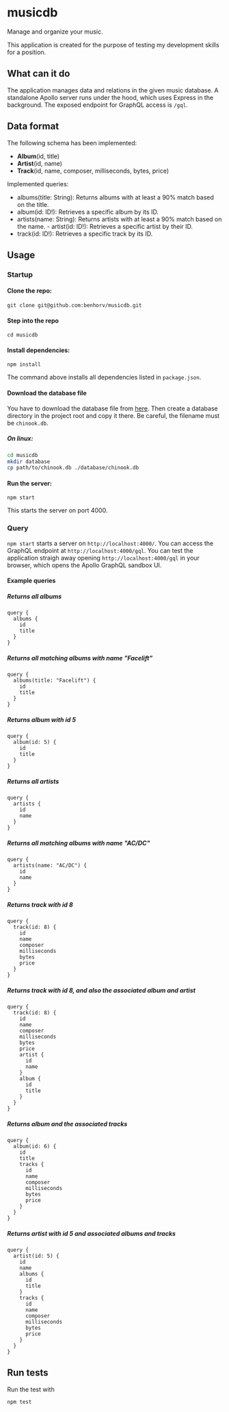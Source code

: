 # musicdb

Manage and organize your music.

This application is created for the purpose of testing my development skills for a position.


## What can it do

The application manages data and relations in the given music database.
A standalone Apollo server runs under the hood, which uses Express in the background. The exposed endpoint for GraphQL access is `/gql`.

## Data format

The following schema has been implemented:

- **Album**(id, title)
- **Artist**(id, name)
- **Track**(id, name, composer, milliseconds, bytes, price)

Implemented queries:

- albums(title: String): Returns albums with at least a 90% match based on the title.
- album(id: ID!): Retrieves a specific album by its ID.
- artists(name: String): Returns artists with at least a 90% match based on the name.
⁠- artist(id: ID!): Retrieves a specific artist by their ID.
- track(id: ID!): Retrieves a specific track by its ID.

## Usage

### Startup

#### Clone the repo:

`git clone git@github.com:benhorv/musicdb.git`

#### Step into the repo

`cd musicdb`

#### Install dependencies:

`npm install`

The command above installs all dependencies listed in `package.json`.

#### Download the database file

You have to download the database file from [here](https://www.sqlitetutorial.net/wp-content/uploads/2018/03/chinook.zip). Then create a database directory in the project root and copy it there. Be careful, the filename must be `chinook.db`.

##### On linux:

```bash
cd musicdb
mkdir database
cp path/to/chinook.db ./database/chinook.db
```

#### Run the server:

`npm start`

This starts the server on port 4000.

### Query

`npm start` starts a server on `http://localhost:4000/`. You can access the GraphQL endpoint at `http://localhost:4000/gql`.
You can test the application straigh away opening `http://localhost:4000/gql` in your browser, which opens the Apollo GraphQL sandbox UI.

#### Example queries

##### Returns all albums

```gql
query {
  albums {
    id
    title
  }
}
```

##### Returns all matching albums with name "Facelift"

```gql
query {
  albums(title: "Facelift") {
    id
    title
  }
}
```

##### Returns album with id 5

```gql
query {
  album(id: 5) {
    id
    title
  }
}
```

##### Returns all artists

```gql
query {
  artists {
    id
    name
  }
}
```

##### Returns all matching albums with name "AC/DC"

```gql
query {
  artists(name: "AC/DC") {
    id
    name
  }
}
```

##### Returns track with id 8

```gql
query {
  track(id: 8) {
    id
    name
    composer
    milliseconds
    bytes
    price
  }
}
```

##### Returns track with id 8, and also the associated album and artist

```gql
query {
  track(id: 8) {
    id
    name
    composer
    milliseconds
    bytes
    price
    artist {
      id
      name
    }
    album {
      id
      title
    }
  }
}
```

##### Returns album and the associated tracks

```gql
query {
  album(id: 6) {
    id
    title
    tracks {
      id
      name
      composer
      milliseconds
      bytes
      price
    }
  }
}
```

##### Returns artist with id 5 and associated albums and tracks

```gql
query {
  artist(id: 5) {
    id
    name
    albums {
      id
      title
    }
    tracks {
      id
      name
      composer
      milliseconds
      bytes
      price
    }
  }
}
```

## Run tests

Run the test with

`npm test`